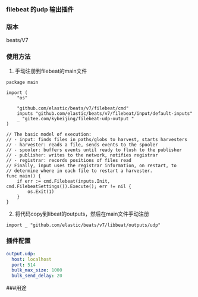 ### filebeat 的udp 输出插件
### 版本  
beats/V7
### 使用方法  
1. 手动注册到filebeat的main文件
```golang
package main

import (
	"os"

	"github.com/elastic/beats/v7/filebeat/cmd"
	inputs "github.com/elastic/beats/v7/filebeat/input/default-inputs"
    _ "gitee.com/kybeijing/filebeat-udp-output "
)

// The basic model of execution:
// - input: finds files in paths/globs to harvest, starts harvesters
// - harvester: reads a file, sends events to the spooler
// - spooler: buffers events until ready to flush to the publisher
// - publisher: writes to the network, notifies registrar
// - registrar: records positions of files read
// Finally, input uses the registrar information, on restart, to
// determine where in each file to restart a harvester.
func main() {
	if err := cmd.Filebeat(inputs.Init, cmd.FilebeatSettings()).Execute(); err != nil {
		os.Exit(1)
	}
}
```
2. 将代码copy到libeat的outputs，然后在main文件手动注册
```golang
import _ "github.com/elastic/beats/v7/libbeat/outputs/udp"
```
### 插件配置  
```yaml
output.udp:
  host: localhost
  port: 514
  bulk_max_size: 1000
  bulk_send_delay: 20
```
###用途